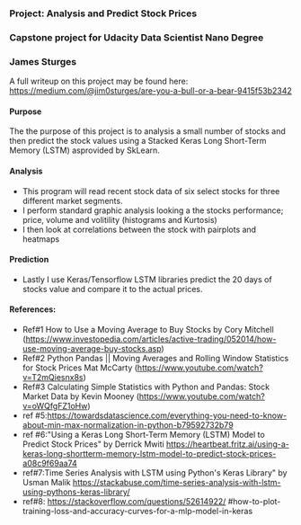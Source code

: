 
### Project: Analysis and Predict Stock Prices 
### Capstone project for Udacity Data Scientist Nano Degree
### James Sturges

A full writeup on this project may be found here:
https://medium.com/@jim0sturges/are-you-a-bull-or-a-bear-9415f53b2342

#### Purpose
The the purpose of this project is to analysis a small number of stocks 
and then predict the stock values using a Stacked Keras Long Short-Term Memory (LSTM) asprovided by SkLearn.

#### Analysis
* This program will read recent stock data of six select stocks for three different market segments.
* I perform standard graphic analysis looking a the stocks performance; price, volume and volitility (histograms and Kurtosis) 
* I then look at correlations between the stock with pairplots and heatmaps

#### Prediction
* Lastly I use Keras/Tensorflow LSTM libraries predict the 20 days of stocks value and compare it to the actual prices.

#### References:
* Ref#1 How to Use a Moving Average to Buy Stocks by Cory Mitchell (https://www.investopedia.com/articles/active-trading/052014/how-use-moving-average-buy-stocks.asp)
* Ref#2 Python Pandas || Moving Averages and Rolling Window Statistics for Stock Prices Mat McCarty (https://www.youtube.com/watch?v=T2mQiesnx8s)
* Ref#3 Calculating Simple Statistics with Python and Pandas: Stock Market Data by Kevin Mooney (https://www.youtube.com/watch?v=oWQfgFZ1oHw)
* ref #5:https://towardsdatascience.com/everything-you-need-to-know-about-min-max-normalization-in-python-b79592732b79
* ref #6:"Using a Keras Long Short-Term Memory (LSTM) Model to Predict Stock Prices" by Derrick Mwiti https://heartbeat.fritz.ai/using-a-keras-long-shortterm-memory-lstm-model-to-predict-stock-prices-a08c9f69aa74
* ref#7:Time Series Analysis with LSTM using Python's Keras Library" by Usman Malik https://stackabuse.com/time-series-analysis-with-lstm-using-pythons-keras-library/
* ref#8: https://stackoverflow.com/questions/52614922/
    #how-to-plot-training-loss-and-accuracy-curves-for-a-mlp-model-in-keras


